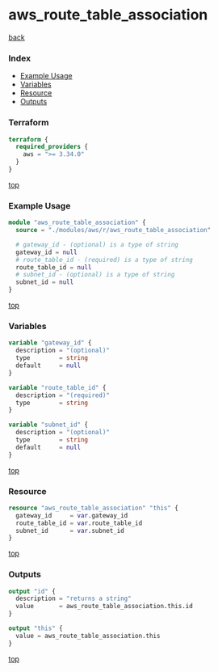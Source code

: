 # aws_route_table_association

[back](../aws.md)

### Index

- [Example Usage](#example-usage)
- [Variables](#variables)
- [Resource](#resource)
- [Outputs](#outputs)

### Terraform

```terraform
terraform {
  required_providers {
    aws = ">= 3.34.0"
  }
}
```

[top](#index)

### Example Usage

```terraform
module "aws_route_table_association" {
  source = "./modules/aws/r/aws_route_table_association"

  # gateway_id - (optional) is a type of string
  gateway_id = null
  # route_table_id - (required) is a type of string
  route_table_id = null
  # subnet_id - (optional) is a type of string
  subnet_id = null
}
```

[top](#index)

### Variables

```terraform
variable "gateway_id" {
  description = "(optional)"
  type        = string
  default     = null
}

variable "route_table_id" {
  description = "(required)"
  type        = string
}

variable "subnet_id" {
  description = "(optional)"
  type        = string
  default     = null
}
```

[top](#index)

### Resource

```terraform
resource "aws_route_table_association" "this" {
  gateway_id     = var.gateway_id
  route_table_id = var.route_table_id
  subnet_id      = var.subnet_id
}
```

[top](#index)

### Outputs

```terraform
output "id" {
  description = "returns a string"
  value       = aws_route_table_association.this.id
}

output "this" {
  value = aws_route_table_association.this
}
```

[top](#index)